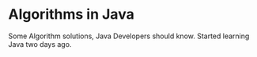 # Algorithms in Java

Some Algorithm solutions, Java Developers should know.
Started learning Java two days ago.